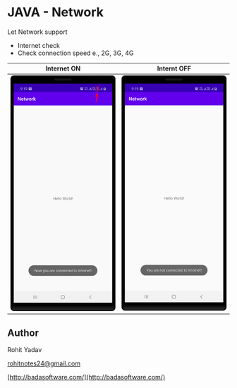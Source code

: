# JAVA - Network #

Let Network support

- Internet check
- Check connection speed e., 2G, 3G, 4G

| Internet ON      | Internt OFF   |
|------------------|-----------------|
| <img src="art/1.png" width="250"> | <img src="art/2.png" width="250"> |

## Author ##

Rohit Yadav

[rohitnotes24@gmail.com](mailto:rohitnotes24@gmail.com)

[http://badasoftware.com/](http://badasoftware.com/)
